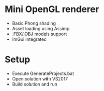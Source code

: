 #  Mini OpenGL renderer

 - Basic Phong shading
 - Asset loading using Assimp
 - .FBX/.OBJ models support
 - ImGui integrated
 
#  Setup
 
 - Execute GenerateProjects.bat
 - Open solution with VS2017
 - Build solution and run
 
